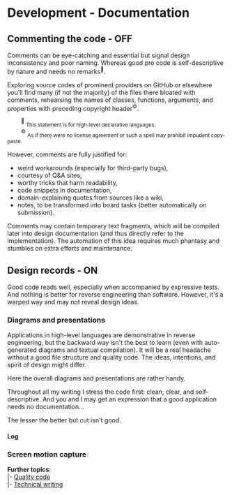 # Development - Documentation

## Commenting the code - **OFF**

Comments can be eye-catching and essential but signal design inconsistency and poor naming.  Whereas good pro code is self-descriptive by nature and needs no remarks<sup>:raising_hand:</sup>.

Exploring source codes of prominent providers on GitHub or elsewhere you'll find many (if not the majority) of the files there bloated with comments, rehearsing the names of classes, functions, arguments, and properties with preceding copyright header<sup>©️</sup>.

&nbsp;&nbsp;&nbsp;&nbsp;&nbsp;&nbsp;&nbsp;&nbsp;<sup>:raising_hand:</sup>&nbsp;<sub>This statement is for high-level declarative languages.</sub>\
&nbsp;&nbsp;&nbsp;&nbsp;&nbsp;&nbsp;&nbsp;&nbsp;<sup>©️</sup>&nbsp;<sub>As if there were no license agreement or such a spell may prohibit impudent copy-paste.</sub>

However, comments are fully justified for:

+ weird workarounds (especially for third-party bugs),
+ courtesy of Q&A sites,
+ worthy tricks that harm readability,
+ code snippets in documentation,
+ domain-explaining quotes from sources like a wiki,
+ notes, to be transformed into board tasks (better automatically on submission).

Comments may contain temporary text fragments, which will be compiled later into design documentation (and thus directly refer to the implementation). The automation of this idea requires much phantasy and stumbles on extra efforts and maintenance.


## Design records - **ON**

Good code reads well, especially when accompanied by expressive tests. And nothing is better for reverse engineering than software. However, it's a warped way and may not reveal design ideas.

### Diagrams and presentations

Applications in high-level languages are demonstrative in reverse engineering, but the backward way isn't the best to learn (even with auto-generated diagrams and textual compilation). It will be a real headache without a good file structure and quality code. The ideas, intentions, and spirit of design might differ.

Here the overall diagrams and presentations are rather handy.

Throughout all my writing I stress the code first: clean, clear, and self-descriptive. And you and I may get an expression that a good application needs no documentation...

The lesser the better but cut isn't good.

#### Log

### Screen motion capture

**Further topics**:\
|- [Quality code](code-quality.md)\
|- [Technical writing](../../pencraft)


